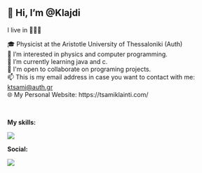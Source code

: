 <h2>👋 Hi, I’m @Klajdi</h2>
I live in 📍🇬🇷<br>
<p>
🎓 Physicist at the Aristotle University of Thessaloniki (Auth)<br>
👀 I’m interested in physics and computer programming.<br>
🌱 I’m currently learning java and c.<br>
💞️ I'm open to collaborate on programing projects.<br>
📫 This is my email address in case you want to contact with me: <a href="mailto:ktsami@auth.gr">ktsami@auth.gr</a><br>
🌐 My Personal Website: https://tsamiklainti.com/
</p>
<br>
<p><strong>My skills:</strong></p>
<p align="left">
  <a>
    <img src="https://skillicons.dev/icons?i=react,html,css,javascript,php,,mysql,mongodb,,c,python" />
  </a>
</p>

<p><strong>Social:</strong></p></nr>
<p align="left">
  <a href="https://www.linkedin.com/in/klajdi-cami-90a59b284">
    <img src="https://skillicons.dev/icons?i=linkedin" />
  </a>
</p>
